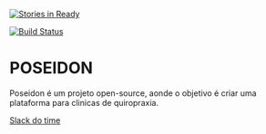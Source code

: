 [![Stories in Ready](https://badge.waffle.io/tudoNoob/poseidon.svg?label=ready&title=Ready)](http://waffle.io/tudoNoob/poseidon)

[![Build Status](https://snap-ci.com/tudoNoob/poseidon/branch/build_image)](https://snap-ci.com/tudoNoob/poseidon/branch/master)
# POSEIDON

Poseidon é um projeto open-source, aonde o objetivo é criar uma plataforma para clinicas de quiropraxia.


[Slack do time](https://tudonoob.slack.com)




